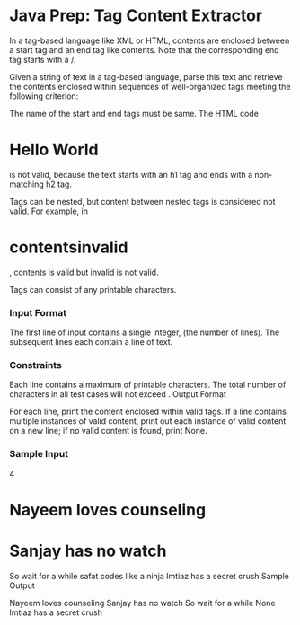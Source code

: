 # Java Prep: Tag Content Extractor

In a tag-based language like XML or HTML, contents are enclosed between a start tag and an end tag like <tag>contents</tag>. Note that the corresponding end tag starts with a /.

Given a string of text in a tag-based language, parse this text and retrieve the contents enclosed within sequences of well-organized tags meeting the following criterion:

The name of the start and end tags must be same. The HTML code <h1>Hello World</h2> is not valid, because the text starts with an h1 tag and ends with a non-matching h2 tag.

Tags can be nested, but content between nested tags is considered not valid. For example, in <h1><a>contents</a>invalid</h1>, contents is valid but invalid is not valid.

Tags can consist of any printable characters.

### Input Format

The first line of input contains a single integer,  (the number of lines).
The  subsequent lines each contain a line of text.

### Constraints

Each line contains a maximum of  printable characters.
The total number of characters in all test cases will not exceed .
Output Format

For each line, print the content enclosed within valid tags.
If a line contains multiple instances of valid content, print out each instance of valid content on a new line; if no valid content is found, print None.

### Sample Input

4
<h1>Nayeem loves counseling</h1>
<h1><h1>Sanjay has no watch</h1></h1><par>So wait for a while</par>
<Amee>safat codes like a ninja</amee>
<SA premium>Imtiaz has a secret crush</SA premium>
Sample Output

Nayeem loves counseling
Sanjay has no watch
So wait for a while
None
Imtiaz has a secret crush